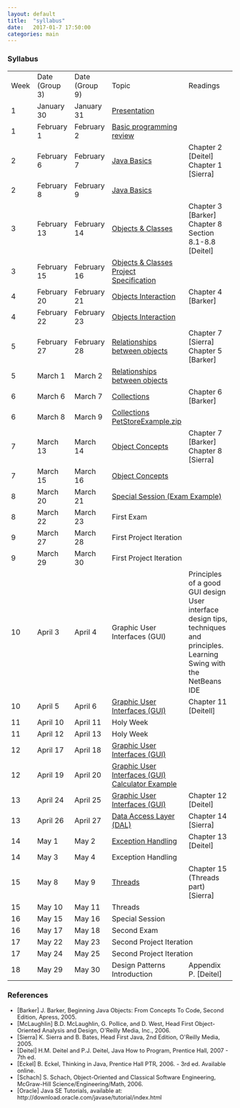```yaml
---
layout: default
title:  "syllabus"
date:   2017-01-7 17:50:00
categories: main
---
```


### Syllabus

<table>
<tr class="table-header">
<td>Week</td>
<td style="width:15%">Date <br>(Group 3)</td>
<td style="width:15%">Date <br>(Group 9)</td>
<td style="width: 32%">Topic</td>
<td>Readings</td>
</tr>
<tr>
<td>1</td>
<td>January 30</td>
<td>January 31 </td>
<td><a target="_blank" href="https://drive.google.com/file/d/0B6uYBzkBeRiaN0w2NS1KVGR5RnM/view?usp=sharing">Presentation</a></td>
<td></td>
</tr>
<tr>
<td>1</td>
<td>February 1</td>
<td>February 2</td>
<td><a target="_blank" href="https://drive.google.com/file/d/0B6uYBzkBeRiaeE9Idmt0TlFWeUU/view?usp=sharing">Basic programming review</a></td>
<td></td>
</tr>
<tr>
<td>2</td>
<td>February 6</td>
<td>February 7</td>
<td><a target="_blank" href="https://drive.google.com/open?id=0B6uYBzkBeRiaVkw2RVktdF9vTlk">Java Basics</a></td>
<td>Chapter 2 [Deitel]<br>Chapter 1 [Sierra]</td>
</tr>
<tr>
<td>2</td>
<td>February 8</td>
<td>February 9</td>
<td><a target="_blank" href="https://drive.google.com/open?id=0B6uYBzkBeRiad0lsS01JcGw0Mlk">Java Basics</a></td>
<td></td>
</tr>
<tr>
<td>3</td>
<td>February 13</td>
<td>February 14</td>
<td><a target="_blank" href="https://drive.google.com/file/d/0B6uYBzkBeRiaZTA0VzA5WHNYVGM/view?usp=sharing">Objects &amp; Classes</a></td>
<td>Chapter 3 [Barker]<br>Chapter 8 Section 8.1-8.8 [Deitel]</td>
</tr>
<tr>
<td>3</td>
<td>February 15</td>
<td>February 16</td>
<td>
<a target="_blank" href="https://drive.google.com/file/d/0B6uYBzkBeRiaQWNYSGdqRDlzdUE/view?usp=sharing">Objects &amp; Classes</a>
<a target="_blank" href="https://drive.google.com/file/d/0B6uYBzkBeRiaWWJrNkxKNU1nZVU/view?usp=sharing">Project Specification</a>
</td>
<td></td>
</tr>
<tr>
<td>4</td>
<td>February 20</td>
<td>February 21</td>
<td><a target="_blank" href="https://drive.google.com/file/d/0B6uYBzkBeRiaVDdOdEFlWU5YQkk/view?usp=sharing">Objects Interaction</a></td>
<td>Chapter 4 [Barker]</td>
</tr>
<tr>
<td>4</td>
<td>February 22</td>
<td>February 23</td>
<td><a target="_blank" href="https://drive.google.com/file/d/0B6uYBzkBeRiaV1lBV1p4MU9nWFk/view?usp=sharing">Objects Interaction</a></td>
<td></td>
</tr>
<tr>
<td>5</td>
<td>February 27</td>
<td>February 28</td>
<td><a target="_blank" href="https://drive.google.com/open?id=0B6uYBzkBeRiaSE1iWUlYYTQ0cU0">Relationships between objects</a></td>
<td>Chapter 7 [Sierra]<br>Chapter 5 [Barker]</td>
</tr>
<tr>
<td>5</td>
<td>March 1</td>
<td>March 2</td>
<td><a target="_blank" href="https://drive.google.com/open?id=0B6uYBzkBeRiaeUhMR1RsVVIzX0U">Relationships between objects</a></td>
<td></td>
</tr>
<tr>
<td>6</td>
<td>March 6</td>
<td>March 7</td>
<td><a target="_blank" href="https://drive.google.com/open?id=0B6uYBzkBeRiabTQzYjViZlY2WEk">Collections</a></td>
<td>Chapter 6 [Barker]</td>
</tr>
<tr>
<td>6</td>
<td>March 8</td>
<td>March 9</td>
<td><a target="_blank" href="https://drive.google.com/open?id=0B6uYBzkBeRiaVWx0ZWRuZjV5Nk0">Collections</a>
<a href="https://drive.google.com/open?id=0B6uYBzkBeRiac3EwN0lrdVFaejQ">PetStoreExample.zip</a>
</td>
<td></td>
</tr>
<tr>
<td>7</td>
<td>March 13</td>
<td>March 14</td>
<td><a href="https://drive.google.com/open?id=0B6uYBzkBeRiaZElraUZHMWRHRGM" target="_blank">Object Concepts</a></td>
<td>Chapter 7 [Barker]<br>Chapter 8 [Sierra]</td>
</tr>
<tr>
<td>7</td>
<td>March 15</td>
<td>March 16</td>
<td><a href="https://drive.google.com/open?id=0B6uYBzkBeRiaNzdnZUdlbk1COU0" target="_blank">Object Concepts</a></td>
<td></td>
</tr>
<tr>
<td>8</td>
<td>March 20</td>
<td>March 21</td>
<td colspan="2"><a href="https://drive.google.com/open?id=0B6uYBzkBeRiaRUFoWGlOYmRDWUU" target="_blank">Special Session (Exam Example)</a></td>
</tr>
<tr>
<td>8</td>
<td>March 22</td>
<td>March 23</td>
<td colspan="2">First Exam</td>
</tr>
<tr>
<td>9</td>
<td>March 27</td>
<td>March 28</td>
<td colspan="2">First Project Iteration</td>
</tr>
<tr>
<td>9</td>
<td>March 29</td>
<td>March 30</td>
<td colspan="2">First Project Iteration</td>
</tr>
<tr>
<td>10</td>
<td>April 3</td>
<td>April 4</td>
<td>Graphic User Interfaces (GUI)</td>
<td>Principles of a good GUI design<br>User interface design tips, techniques and principles.<br>Learning Swing with the NetBeans IDE</td>
</tr>
<tr>
<td>10</td>
<td>April 5</td>
<td>April 6</td>
<td><a href="https://drive.google.com/open?id=0B6uYBzkBeRiaY2xuaFQyRE0xYk0">Graphic User Interfaces (GUI)</a></td>
<td>Chapter 11 [Deitell]</td>
</tr>
<tr>
<td>11</td>
<td>April 10</td>
<td>April 11</td>
<td colspan="2">Holy Week</td>
</tr>
<tr>
<td>11</td>
<td>April 12</td>
<td>April 13</td>
<td colspan="2">Holy Week</td>
</tr>
<tr>
<td>12</td>
<td>April 17</td>
<td>April 18</td>
<td><a href="https://drive.google.com/open?id=0B6uYBzkBeRiaY2xuaFQyRE0xYk0">Graphic User Interfaces (GUI)</a></td>
<td></td>
</tr>
<tr>
<td>12</td>
<td>April 19</td>
<td>April 20</td>
<td><a href="https://drive.google.com/open?id=0B6uYBzkBeRiaNzFESVE2S0V0ejA">Graphic User Interfaces (GUI)</a><br>
<a href="https://drive.google.com/open?id=0B6uYBzkBeRiaaHE0RFV2WWFxSVk">Calculator Example</a></td>
<td></td>
</tr>
<tr>
<td>13</td>
<td>April 24</td>
<td>April 25</td>
<td><a href="https://drive.google.com/open?id=0B6uYBzkBeRiaNzFESVE2S0V0ejA">Graphic User Interfaces (GUI)</a></td>
<td>Chapter 12 [Deitel]</td>
</tr>
<tr>
<td>13</td>
<td>April 26</td>
<td>April 27</td>
<td><a href="https://drive.google.com/open?id=0B6uYBzkBeRiacS1kVmVURmRyWEE">Data Access Layer (DAL)</a></td>
<td>Chapter 14 [Sierra]</td>
</tr>
<tr>
<td>14</td>
<td>May 1</td>
<td>May 2</td>
<td><a href="https://drive.google.com/open?id=0B6uYBzkBeRiaa21WQjhXOXV1blk">Exception Handling</a></td>
<td>Chapter 13 [Deitel]</td>
</tr>
<tr>
<td>14</td>
<td>May 3</td>
<td>May 4</td>
<td>Exception Handling</td>
<td></td>
</tr>
<tr>
<td>15</td>
<td>May 8</td>
<td>May 9</td>
<td><a href="https://drive.google.com/open?id=0B6uYBzkBeRiaNFhkMG11bzVlRWc">Threads</a></td>
<td>Chapter 15 (Threads part) [Sierra]</td>
</tr>
<tr>
<td>15</td>
<td>May 10</td>
<td>May 11</td>
<td>Threads</td>
<td></td>
</tr>
<tr>
<td>16</td>
<td>May 15</td>
<td>May 16</td>
<td colspan="2">Special Session</td>
</tr>
<tr>
<td>16</td>
<td>May 17</td>
<td>May 18</td>
<td colspan="2">Second Exam</td>
</tr>
<tr>
<td>17</td>
<td>May 22</td>
<td>May 23</td>
<td colspan="2">Second Project Iteration</td>
</tr>
<tr>
<td>17</td>
<td>May 24</td>
<td>May 25</td>
<td colspan="2">Second Project Iteration</td>
</tr>
<tr>
<td>18</td>
<td>May 29</td>
<td>May 30</td>
<td>Design Patterns Introduction</td>
<td>Appendix P. [Deitel]</td>
</tr>
</table>

### References
<ul style="font-size:0.8rem">
<li>[Barker] J. Barker, Beginning Java Objects: From Concepts To Code, Second Edition, Apress, 2005.</li>
<li>[McLaughlin] B.D. McLaughlin, G. Pollice, and D. West, Head First Object-Oriented Analysis and Design, O'Reilly Media, Inc., 2006.</li>
<li>[Sierra] K. Sierra and B. Bates, Head First Java, 2nd Edition, O'Reilly Media, 2005.</li>
<li>[Deitel] H.M. Deitel and P.J. Deitel, Java How to Program, Prentice Hall, 2007 - 7th ed.</li>
<li>[Eckel] B. Eckel, Thinking in Java, Prentice Hall PTR, 2006. - 3rd ed. Available online.</li>
<li>[Schach] S. Schach, Object-Oriented and Classical Software Engineering, McGraw-Hill Science/Engineering/Math, 2006.</li>
<li>[Oracle] Java SE Tutorials, available at: http://download.oracle.com/javase/tutorial/index.html</li>
</ul>
